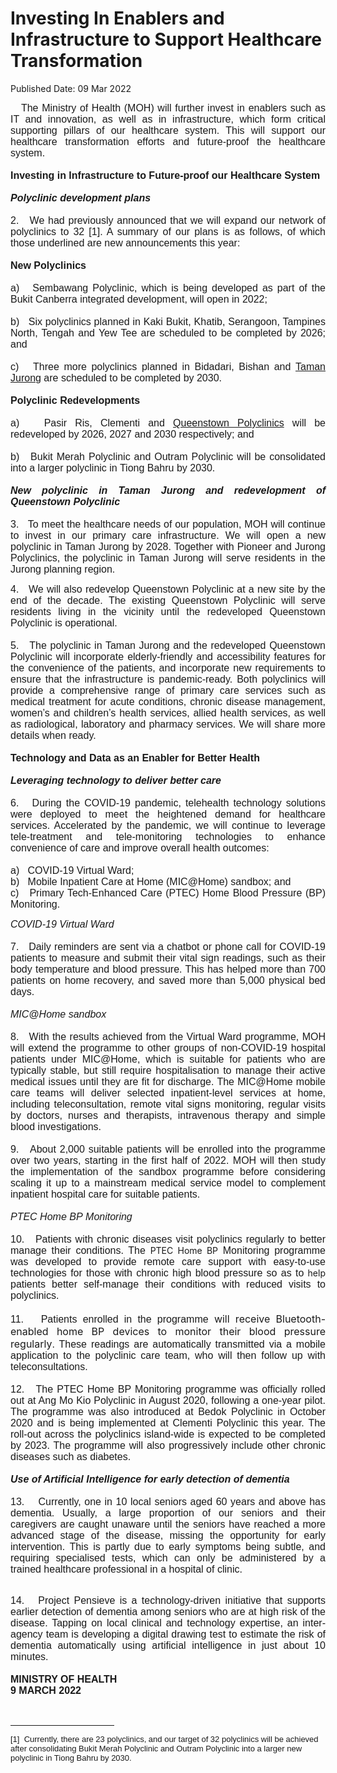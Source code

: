 <html>
    <meta http-equiv="Content-Type" content="text/html; charset=utf-8"/>
    <meta charset="utf-8"/>
    <title>Investing In Enablers and Infrastructure to Support Healthcare Transformation</title>
    <body><h1>Investing In Enablers and Infrastructure to Support Healthcare Transformation</h1>
    <p>Published Date: 09 Mar 2022</p> <p style="text-align: justify;"><span style="font-family: Arial; font-size: 16px;">&nbsp; &nbsp;The Ministry of Health (MOH) will further invest in enablers such as IT and innovation, as well as in infrastructure, which form critical supporting pillars of our healthcare system. This will support our healthcare transformation efforts and future-proof the healthcare system.<br><br></span><strong style="text-align: left; font-family: Arial; font-size: 16px;">Investing in Infrastructure to Future-proof our Healthcare System<br><br></strong><strong style="text-align: left; font-family: Arial; font-size: 16px;"><em>Polyclinic development plans<br><br></em></strong><span style="text-align: left; font-family: Arial; font-size: 16px;">2.&nbsp; </span><strong style="text-align: left; font-family: Arial; font-size: 16px;"><em>&nbsp;</em></strong><span style="text-align: left; font-family: Arial; font-size: 16px;">We had previously announced that we will expand our network of polyclinics to 32 [1]</span><span style="text-align: left; font-family: Arial; font-size: 16px;">. A summary of our plans is as follows, of which those underlined are new announcements this year:<br><br></span><strong style="text-align: left; font-family: Arial; font-size: 16px;">New Polyclinics<br><br></strong><span style="text-align: left; font-family: Arial; font-size: 16px;">a)&nbsp;</span><strong style="text-align: left; font-family: Arial; font-size: 16px;"> &nbsp;</strong><span style="font-family: Arial; font-size: 16px; text-align: left;">Sembawang Polyclinic, which is being developed as part of the Bukit Canberra integrated development, will open in 2022;<br><br>b)&nbsp; &nbsp;</span><span style="font-family: Arial; font-size: 16px; text-align: left;">Six polyclinics planned in Kaki Bukit, Khatib, Serangoon, Tampines North, Tengah and Yew Tee are scheduled to be completed by 2026; and<br><br>c)&nbsp; &nbsp;</span><span style="font-family: Arial; font-size: 16px; text-align: left;">Three more polyclinics planned in Bidadari, Bishan and&nbsp;</span><u style="font-family: Arial; font-size: 16px; text-align: left;">Taman Jurong</u><span style="font-family: Arial; font-size: 16px; text-align: left;">&nbsp;are scheduled to be completed by 2030.<br><br></span><strong style="text-align: left; font-family: Arial; font-size: 16px;">Polyclinic Redevelopments<br></strong><span style="font-size: 16px; font-family: Arial; text-align: left;"><br>a)&nbsp; &nbsp;Pasir Ris, Clementi and&nbsp;</span><u style="font-size: 16px; font-family: Arial; text-align: left;">Queenstown Polyclinics</u><span style="font-size: 16px; font-family: Arial; text-align: left;">&nbsp;will be redeveloped by 2026, 2027 and 2030 respectively; and<br><br></span><span style="font-family: Arial; font-size: 16px; text-align: left;">b)&nbsp; &nbsp;Bukit Merah Polyclinic and Outram Polyclinic will be consolidated into a larger polyclinic in Tiong Bahru by 2030.<br><br></span><strong style="font-family: Arial; font-size: 16px;"><em>New polyclinic in Taman Jurong and redevelopment of Queenstown Polyclinic<br><br></em></strong><span style="font-family: Arial; font-size: 16px;">3.&nbsp;</span><strong style="font-family: Arial; font-size: 16px;"><em> &nbsp;</em></strong><span style="font-family: Arial; font-size: 16px;">To meet the healthcare needs of our population, MOH will continue to invest in our primary care infrastructure. We will open a new polyclinic in Taman Jurong by 2028. Together with Pioneer and Jurong Polyclinics, the polyclinic in Taman Jurong will serve residents in the Jurong planning region.</span></p><p style="text-align: justify;"><span style="font-family: Arial; font-size: 16px;">4.&nbsp; &nbsp;</span><span style="font-family: Arial; font-size: 16px; text-align: left;">We will also redevelop Queenstown Polyclinic at a new site by the end of the decade. The existing Queenstown Polyclinic will serve residents living in the vicinity until the redeveloped Queenstown Polyclinic is operational.<br><br>5.&nbsp; &nbsp;</span><span style="font-family: Arial; font-size: 16px; text-align: left;">The polyclinic in Taman Jurong and the redeveloped Queenstown Polyclinic will incorporate elderly-friendly and accessibility features for the convenience of the patients, and incorporate new requirements to ensure that the infrastructure is pandemic-ready. Both polyclinics will provide a comprehensive range of primary care services such as medical treatment for acute conditions, chronic disease management, women’s and children’s health services, allied health services, as well as radiological, laboratory and pharmacy services. We will share more details when ready.<br><br></span><strong style="text-align: left; font-family: Arial; font-size: 16px;">Technology and Data as an Enabler for Better Health<br><br></strong><strong style="text-align: left; font-family: Arial; font-size: 16px;"><em>Leveraging technology to deliver better care<br><br></em></strong><span style="text-align: left; font-family: Arial; font-size: 16px;">6.&nbsp; &nbsp;</span><span style="font-family: Arial; font-size: 16px; text-align: left;">During the COVID-19 pandemic, telehealth technology solutions were deployed to meet the heightened demand for healthcare services. Accelerated by the pandemic, we will continue to leverage tele-treatment and tele-monitoring technologies to enhance convenience of care and improve overall health outcomes:<br><br>a)&nbsp; &nbsp;</span><span style="font-family: Arial; font-size: 16px; text-align: left;">COVID-19 Virtual Ward;<br>b)&nbsp; &nbsp;</span><span style="font-family: Arial; font-size: 16px; text-align: left;">Mobile Inpatient Care at Home (MIC@Home) sandbox; and<br>c)&nbsp; &nbsp;</span><span style="font-family: Arial; font-size: 16px; text-align: left;">Primary Tech-Enhanced Care (PTEC) Home Blood Pressure (BP) Monitoring<span style="font-family: Arial; font-size: 16px; text-align: left;">.</span></span></p><p style="text-align: justify;"><em style="font-family: Arial; font-size: 16px;">COVID-19 Virtual Ward<br><br></em><span style="font-family: Arial; font-size: 16px;">7.&nbsp;</span><em style="font-family: Arial; font-size: 16px;"> &nbsp;</em><span style="font-family: Arial; font-size: 16px;">Daily reminders are sent via a chatbot or phone call for COVID-19 patients to measure and submit their vital sign readings, such as their body temperature and blood pressure. This has helped more than 700 patients on home recovery, and saved more than 5,000 physical bed days.<br><br></span><em style="font-family: Arial; font-size: 16px;">MIC@Home sandbox<br><br></em><span style="font-family: Arial; font-size: 16px;">8.&nbsp; &nbsp;</span><span style="font-family: Arial; font-size: 16px;">With the results achieved from the Virtual Ward programme, MOH will extend the programme to other groups of non-COVID-19 hospital patients under MIC@Home, which is suitable for patients who are typically stable, but still require hospitalisation to manage their active medical issues until they are fit for discharge. The MIC@Home mobile care teams will deliver selected inpatient-level services at home, including teleconsultation, remote vital signs monitoring, regular visits by doctors, nurses and therapists, intravenous therapy and simple blood investigations.<br><br>9.&nbsp; &nbsp;</span><span style="font-family: Arial; font-size: 16px; text-align: left;">About 2,000 suitable patients will be enrolled into the programme over two years, starting in the first half of 2022. MOH will then study the implementation of the sandbox programme before considering scaling it up to a mainstream medical service model to complement inpatient hospital care for suitable patients.<br><br><strong></strong></span><span style="text-align: left; font-family: Arial; font-size: 16px;"><em>PTEC Home BP</em><em>&nbsp;</em><em style="text-align: left; font-family: Arial; font-size: 16px;">Monitoring<br><strong><br></strong></em><span style="text-align: left; font-family: Arial; font-size: 16px;">10.&nbsp; &nbsp;</span></span><span style="text-align: left; font-family: Arial; font-size: 16px;">Patients with chronic diseases visit polyclinics regularly to better manage their conditions. The </span>PTEC Home BP<span style="text-align: left; font-family: Arial; font-size: 16px;">&nbsp;Monitoring programme was developed to provide remote care support with easy-to-use technologies for those with chronic high blood pressure so as to </span>help <span style="text-align: left; font-family: Arial; font-size: 16px;">patients better self-manage their conditions with reduced visits to polyclinics.<br><br>11.&nbsp; &nbsp;</span><span style="font-size: 16px;"><span style="text-align: left; font-family: Arial; font-size: 16px;">Patients enrolled in the programme</span>&nbsp;will receive Bluetooth-enabled home BP devices to monitor their blood pressure regularly</span><span style="text-align: left; font-family: Arial; font-size: 16px;">. These readings are automatically transmitted via a mobile application to the polyclinic care team, who will then follow up with teleconsultations.<br><br>12.&nbsp; &nbsp;</span><span style="text-align: left; font-family: Arial; font-size: 16px;"></span><span style="text-align: left; font-family: Arial; font-size: 16px;"></span><span style="text-align: left; font-family: Arial; font-size: 16px;"></span><span style="font-family: Arial; font-size: 16px; text-align: left;">The PTEC Home BP Monitoring programme was officially rolled out at Ang Mo Kio Polyclinic in August 2020, following a one-year pilot. The programme was also introduced at Bedok Polyclinic in October 2020 and is being implemented at Clementi Polyclinic this year. The roll-out across the polyclinics island-wide is expected to be completed by 2023. The programme will also progressively include other chronic diseases such as diabetes.<br><br></span><strong style="text-align: left; font-family: Arial; font-size: 16px;"><em>Use of Artificial Intelligence for early detection of dementia<br><br></em></strong><span style="text-align: left; font-family: Arial; font-size: 16px;">1</span><span style="text-align: left; font-family: Arial; font-size: 16px;">3.</span><strong style="text-align: left; font-family: Arial; font-size: 16px;"><em>&nbsp; &nbsp;&nbsp;</em></strong><span style="font-family: Arial; font-size: 16px; text-align: left;">Currently, one in 10 local seniors aged 60 years and above has dementia. Usually, a large proportion of our seniors and their caregivers are caught unaware until the seniors have reached a more advanced stage of the disease, missing the opportunity for early intervention. This is partly due to early symptoms being subtle, and requiring specialised tests, which can only be administered by a trained healthcare professional in a hospital of clinic.</span></p><p style="text-align: justify;"><span style="font-family: Arial; font-size: 16px; text-align: left;"><br>14.&nbsp; &nbsp;</span><span style="font-family: Arial; font-size: 16px; text-align: left;">Project Pensieve is a technology-driven initiative that supports earlier detection of dementia among seniors who are at high risk of the disease. Tapping on local clinical and technology expertise, an inter-agency team is developing a digital drawing test to estimate the risk of dementia automatically using artificial intelligence in just about 10 minutes.<br><br></span><strong style="text-align: left; font-family: Arial; font-size: 16px;">MINISTRY OF HEALTH<br></strong><strong style="font-family: Arial; font-size: 16px; text-align: left;">9 MARCH 2022</strong></p> <div><span style="font-family: Arial; font-size: 16px;"><br clear="all"> </span><hr align="left" size="1" width="33%"> <div id="ftn1"> <p><span style="font-family: Arial; font-size: 13px;">[1]&nbsp; Currently, there are 23 polyclinics, and our target of 32 polyclinics will be achieved after consolidating Bukit Merah Polyclinic and Outram Polyclinic into a larger new polyclinic in Tiong Bahru by 2030.</span></p> </div> </div></body>
</html>